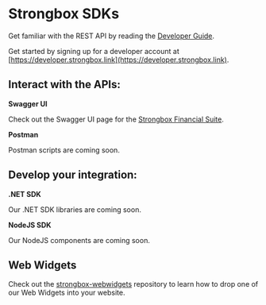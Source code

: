 # Strongbox SDKs

Get familiar with the REST API by reading the [Developer Guide](https://developer.strongbox.link/guides.html).

Get started by signing up for a developer account at [https://developer.strongbox.link](https://developer.strongbox.link).

## Interact with the APIs:

**Swagger UI**

Check out the Swagger UI page for the [Strongbox Financial Suite](https://developer.strongbox.link/api-details#api=strongbox-financial-suite).

**Postman**

Postman scripts are coming soon.

## Develop your integration:

**.NET SDK**

Our .NET SDK libraries are coming soon.

**NodeJS SDK**

Our NodeJS components are coming soon.

## Web Widgets

Check out the [strongbox-webwidgets](strongbox-webwidgets) repository to learn how to drop one of our Web Widgets into your website.
